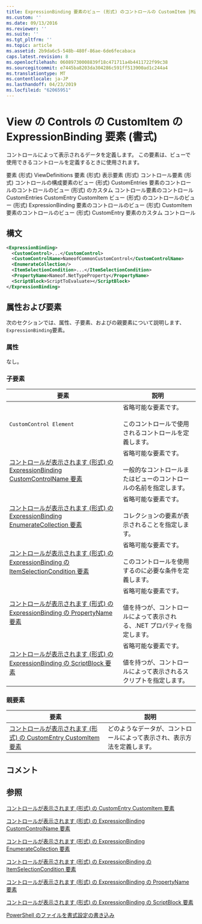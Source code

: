 ```yaml
---
title: ExpressionBinding 要素のビュー (形式) のコントロールの CustomItem |Microsoft Docs
ms.custom: ''
ms.date: 09/13/2016
ms.reviewer: ''
ms.suite: ''
ms.tgt_pltfrm: ''
ms.topic: article
ms.assetid: 2b9da6c5-548b-480f-86ae-6de6fecabaca
caps.latest.revision: 8
ms.openlocfilehash: 06089730008839f18c471711a4b4411722f99c38
ms.sourcegitcommit: e7445ba8203da304286c591ff513900ad1c244a4
ms.translationtype: MT
ms.contentlocale: ja-JP
ms.lasthandoff: 04/23/2019
ms.locfileid: "62065951"
---
```

# <a name="expressionbinding-element-for-customitem-for-controls-for-view-format"></a>View の Controls の CustomItem の ExpressionBinding 要素 (書式)

コントロールによって表示されるデータを定義します。 この要素は、ビューで使用できるコントロールを定義するときに使用されます。

要素 (形式) ViewDefinitions 要素 (形式) 表示要素 (形式) コントロール要素 (形式) コントロールの構成要素のビュー (形式) CustomEntries 要素のコントロールのコントロールのビュー (形式) のカスタム コントロール要素のコントロールCustomEntries CustomEntry CustomItem ビュー (形式) のコントロールのビュー (形式) ExpressionBinding 要素のコントロールのビュー (形式) CustomItem 要素のコントロールのビュー (形式) CustomEntry 要素のカスタム コントロール

## <a name="syntax"></a>構文

```xml
<ExpressionBinding>
  <CustomControl>...</CustomControl>
  <CustomControlName>NameofCommonCustomControl</CustomControlName>
  <EnumerateCollection/>
  <ItemSelectionCondition>...</ItemSelectionCondition>
  <PropertyName>Nameof.NetTypeProperty</PropertyName>
  <ScriptBlock>ScriptToEvaluate></ScriptBlock>
</ExpressionBinding>
```

## <a name="attributes-and-elements"></a>属性および要素

次のセクションでは、属性、子要素、およびの親要素について説明します、`ExpressionBinding`要素。

### <a name="attributes"></a>属性

なし。

### <a name="child-elements"></a>子要素

|要素|説明|
|-------------|-----------------|
|`CustomControl Element`|省略可能な要素です。<br /><br /> このコントロールで使用されるコントロールを定義します。|
|[コントロールが表示されます (形式) の ExpressionBinding CustomControlName 要素](./customcontrolname-element-for-expressionbinding-for-controls-for-view-format.md)|省略可能な要素です。<br /><br /> 一般的なコントロールまたはビューのコントロールの名前を指定します。|
|[コントロールが表示されます (形式) の ExpressionBinding EnumerateCollection 要素](./enumeratecollection-element-for-expressionbinding-for-controls-for-view-format.md)|省略可能な要素です。<br /><br /> コレクションの要素が表示されることを指定します。|
|[コントロールが表示されます (形式) の ExpressionBinding の ItemSelectionCondition 要素](./itemselectioncondition-element-for-expressionbinding-for-controls-for-view-format.md)|省略可能な要素です。<br /><br /> このコントロールを使用するのに必要な条件を定義します。|
|[コントロールが表示されます (形式) の ExpressionBinding の PropertyName 要素](./propertyname-element-for-expressionbinding-for-controls-for-view-format.md)|省略可能な要素です。<br /><br /> 値を持つが、コントロールによって表示される、.NET プロパティを指定します。|
|[コントロールが表示されます (形式) の ExpressionBinding の ScriptBlock 要素](./scriptblock-element-for-expressionbinding-for-controls-for-view-format.md)|省略可能な要素です。<br /><br /> 値を持つが、コントロールによって表示されるスクリプトを指定します。|

### <a name="parent-elements"></a>親要素

|要素|説明|
|-------------|-----------------|
|[コントロールが表示されます (形式) の CustomEntry CustomItem 要素](./customitem-element-for-customentry-for-controls-for-view-format.md)|どのようなデータが、コントロールによって表示され、表示方法を定義します。|

## <a name="remarks"></a>コメント

## <a name="see-also"></a>参照

[コントロールが表示されます (形式) の CustomEntry CustomItem 要素](./customitem-element-for-customentry-for-controls-for-view-format.md)

[コントロールが表示されます (形式) の ExpressionBinding CustomControlName 要素](./customcontrolname-element-for-expressionbinding-for-controls-for-view-format.md)

[コントロールが表示されます (形式) の ExpressionBinding EnumerateCollection 要素](./enumeratecollection-element-for-expressionbinding-for-controls-for-view-format.md)

[コントロールが表示されます (形式) の ExpressionBinding の ItemSelectionCondition 要素](./itemselectioncondition-element-for-expressionbinding-for-controls-for-view-format.md)

[コントロールが表示されます (形式) の ExpressionBinding の PropertyName 要素](./propertyname-element-for-expressionbinding-for-controls-for-view-format.md)

[コントロールが表示されます (形式) の ExpressionBinding の ScriptBlock 要素](./scriptblock-element-for-expressionbinding-for-controls-for-view-format.md)

[PowerShell のファイルを書式設定の書き込み](./writing-a-powershell-formatting-file.md)
